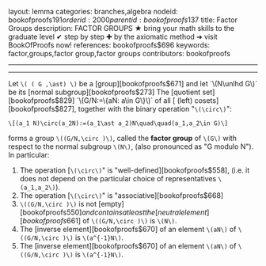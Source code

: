 layout: lemma
categories: branches,algebra
nodeid: bookofproofs$191
orderid: 2000
parentid: bookofproofs$137
title: Factor Groups
description: FACTOR GROUPS ★ bring your math skills to the graduate level ✔ step by step ✚ by the axiomatic method ➜ visit BookOfProofs now!
references: bookofproofs$696
keywords: factor,groups,factor group,factor groups
contributors: bookofproofs

---


---

Let `\( ( G ,\ast) \)` be a [group][bookofproofs$671] and let `\(N\unlhd G\)` be its [normal subgroup][bookofproofs$273] The [quotient set][bookofproofs$829] `\(G/N:=\{aN: a\in G\}\)` of all [ (left) cosets][bookofproofs$827], together with the binary operation "`\(\circ\)`":

`\[(a_1 N)\circ(a_2N):=(a_1\ast a_2)N\quad\quad(a_1,a_2\in G)\]`

forms a group `\((G/N,\circ )\)`, called the **factor group** of `\(G\)` with respect to the normal subgroup `\(N\)`, (also pronounced as "G modulo N"). In particular: 

1. The operation [`\(\circ\)`" is "well-defined][bookofproofs$558], (i.e. it does not depend on the particular choice of representatives `\(a_1,a_2\)`). 
1. The operation [`\(\circ\)`" is "associative][bookofproofs$668] 
1. `\((G/N,\circ )\)` is not [empty][bookofproofs$550] and contains at least the [neutral element][bookofproofs$661] of `\((G/N,\circ )\)` is `\(N\)`. 
1. The [inverse element][bookofproofs$670] of an element `\(aN\)` of `\((G/N,\circ )\)` is `\(a^{-1}N\)`.
1. The [inverse element][bookofproofs$670] of an element `\(aN\)` of `\((G/N,\circ )\)` is `\(a^{-1}N\)`.
